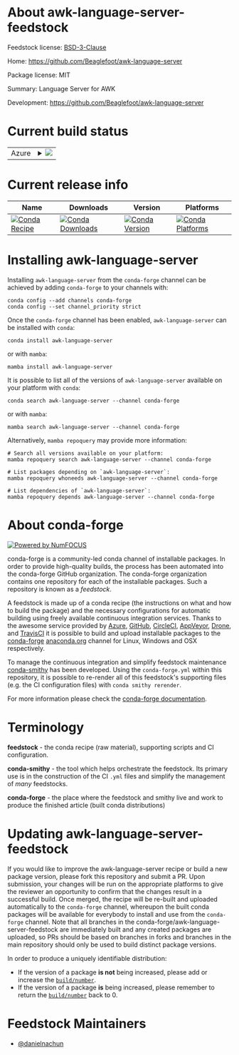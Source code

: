 About awk-language-server-feedstock
===================================

Feedstock license: [BSD-3-Clause](https://github.com/conda-forge/awk-language-server-feedstock/blob/main/LICENSE.txt)

Home: https://github.com/Beaglefoot/awk-language-server

Package license: MIT

Summary: Language Server for AWK

Development: https://github.com/Beaglefoot/awk-language-server

Current build status
====================


<table>
    
  <tr>
    <td>Azure</td>
    <td>
      <details>
        <summary>
          <a href="https://dev.azure.com/conda-forge/feedstock-builds/_build/latest?definitionId=25009&branchName=main">
            <img src="https://dev.azure.com/conda-forge/feedstock-builds/_apis/build/status/awk-language-server-feedstock?branchName=main">
          </a>
        </summary>
        <table>
          <thead><tr><th>Variant</th><th>Status</th></tr></thead>
          <tbody><tr>
              <td>linux_64_nodejs20</td>
              <td>
                <a href="https://dev.azure.com/conda-forge/feedstock-builds/_build/latest?definitionId=25009&branchName=main">
                  <img src="https://dev.azure.com/conda-forge/feedstock-builds/_apis/build/status/awk-language-server-feedstock?branchName=main&jobName=linux&configuration=linux%20linux_64_nodejs20" alt="variant">
                </a>
              </td>
            </tr><tr>
              <td>linux_aarch64_nodejs20</td>
              <td>
                <a href="https://dev.azure.com/conda-forge/feedstock-builds/_build/latest?definitionId=25009&branchName=main">
                  <img src="https://dev.azure.com/conda-forge/feedstock-builds/_apis/build/status/awk-language-server-feedstock?branchName=main&jobName=linux&configuration=linux%20linux_aarch64_nodejs20" alt="variant">
                </a>
              </td>
            </tr><tr>
              <td>osx_64_nodejs20</td>
              <td>
                <a href="https://dev.azure.com/conda-forge/feedstock-builds/_build/latest?definitionId=25009&branchName=main">
                  <img src="https://dev.azure.com/conda-forge/feedstock-builds/_apis/build/status/awk-language-server-feedstock?branchName=main&jobName=osx&configuration=osx%20osx_64_nodejs20" alt="variant">
                </a>
              </td>
            </tr><tr>
              <td>osx_arm64_nodejs20</td>
              <td>
                <a href="https://dev.azure.com/conda-forge/feedstock-builds/_build/latest?definitionId=25009&branchName=main">
                  <img src="https://dev.azure.com/conda-forge/feedstock-builds/_apis/build/status/awk-language-server-feedstock?branchName=main&jobName=osx&configuration=osx%20osx_arm64_nodejs20" alt="variant">
                </a>
              </td>
            </tr>
          </tbody>
        </table>
      </details>
    </td>
  </tr>
</table>

Current release info
====================

| Name | Downloads | Version | Platforms |
| --- | --- | --- | --- |
| [![Conda Recipe](https://img.shields.io/badge/recipe-awk--language--server-green.svg)](https://anaconda.org/conda-forge/awk-language-server) | [![Conda Downloads](https://img.shields.io/conda/dn/conda-forge/awk-language-server.svg)](https://anaconda.org/conda-forge/awk-language-server) | [![Conda Version](https://img.shields.io/conda/vn/conda-forge/awk-language-server.svg)](https://anaconda.org/conda-forge/awk-language-server) | [![Conda Platforms](https://img.shields.io/conda/pn/conda-forge/awk-language-server.svg)](https://anaconda.org/conda-forge/awk-language-server) |

Installing awk-language-server
==============================

Installing `awk-language-server` from the `conda-forge` channel can be achieved by adding `conda-forge` to your channels with:

```
conda config --add channels conda-forge
conda config --set channel_priority strict
```

Once the `conda-forge` channel has been enabled, `awk-language-server` can be installed with `conda`:

```
conda install awk-language-server
```

or with `mamba`:

```
mamba install awk-language-server
```

It is possible to list all of the versions of `awk-language-server` available on your platform with `conda`:

```
conda search awk-language-server --channel conda-forge
```

or with `mamba`:

```
mamba search awk-language-server --channel conda-forge
```

Alternatively, `mamba repoquery` may provide more information:

```
# Search all versions available on your platform:
mamba repoquery search awk-language-server --channel conda-forge

# List packages depending on `awk-language-server`:
mamba repoquery whoneeds awk-language-server --channel conda-forge

# List dependencies of `awk-language-server`:
mamba repoquery depends awk-language-server --channel conda-forge
```


About conda-forge
=================

[![Powered by
NumFOCUS](https://img.shields.io/badge/powered%20by-NumFOCUS-orange.svg?style=flat&colorA=E1523D&colorB=007D8A)](https://numfocus.org)

conda-forge is a community-led conda channel of installable packages.
In order to provide high-quality builds, the process has been automated into the
conda-forge GitHub organization. The conda-forge organization contains one repository
for each of the installable packages. Such a repository is known as a *feedstock*.

A feedstock is made up of a conda recipe (the instructions on what and how to build
the package) and the necessary configurations for automatic building using freely
available continuous integration services. Thanks to the awesome service provided by
[Azure](https://azure.microsoft.com/en-us/services/devops/), [GitHub](https://github.com/),
[CircleCI](https://circleci.com/), [AppVeyor](https://www.appveyor.com/),
[Drone](https://cloud.drone.io/welcome), and [TravisCI](https://travis-ci.com/)
it is possible to build and upload installable packages to the
[conda-forge](https://anaconda.org/conda-forge) [anaconda.org](https://anaconda.org/)
channel for Linux, Windows and OSX respectively.

To manage the continuous integration and simplify feedstock maintenance
[conda-smithy](https://github.com/conda-forge/conda-smithy) has been developed.
Using the ``conda-forge.yml`` within this repository, it is possible to re-render all of
this feedstock's supporting files (e.g. the CI configuration files) with ``conda smithy rerender``.

For more information please check the [conda-forge documentation](https://conda-forge.org/docs/).

Terminology
===========

**feedstock** - the conda recipe (raw material), supporting scripts and CI configuration.

**conda-smithy** - the tool which helps orchestrate the feedstock.
                   Its primary use is in the construction of the CI ``.yml`` files
                   and simplify the management of *many* feedstocks.

**conda-forge** - the place where the feedstock and smithy live and work to
                  produce the finished article (built conda distributions)


Updating awk-language-server-feedstock
======================================

If you would like to improve the awk-language-server recipe or build a new
package version, please fork this repository and submit a PR. Upon submission,
your changes will be run on the appropriate platforms to give the reviewer an
opportunity to confirm that the changes result in a successful build. Once
merged, the recipe will be re-built and uploaded automatically to the
`conda-forge` channel, whereupon the built conda packages will be available for
everybody to install and use from the `conda-forge` channel.
Note that all branches in the conda-forge/awk-language-server-feedstock are
immediately built and any created packages are uploaded, so PRs should be based
on branches in forks and branches in the main repository should only be used to
build distinct package versions.

In order to produce a uniquely identifiable distribution:
 * If the version of a package **is not** being increased, please add or increase
   the [``build/number``](https://docs.conda.io/projects/conda-build/en/latest/resources/define-metadata.html#build-number-and-string).
 * If the version of a package **is** being increased, please remember to return
   the [``build/number``](https://docs.conda.io/projects/conda-build/en/latest/resources/define-metadata.html#build-number-and-string)
   back to 0.

Feedstock Maintainers
=====================

* [@danielnachun](https://github.com/danielnachun/)

